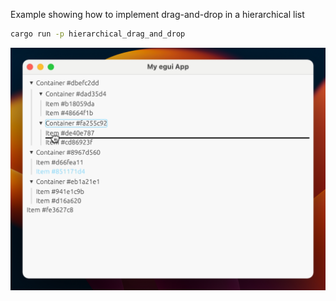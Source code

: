 Example showing how to implement drag-and-drop in a hierarchical list

```sh
cargo run -p hierarchical_drag_and_drop
```

![](screenshot.png)